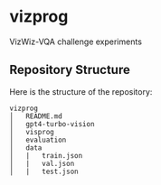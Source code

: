 # vizprog
VizWiz-VQA challenge experiments 

## Repository Structure

Here is the structure of the repository:

```
vizprog
│   README.md
│   gpt4-turbo-vision
│   visprog
│   evaluation
│   data
│   |   train.json
│   |   val.json
│   |   test.json
```